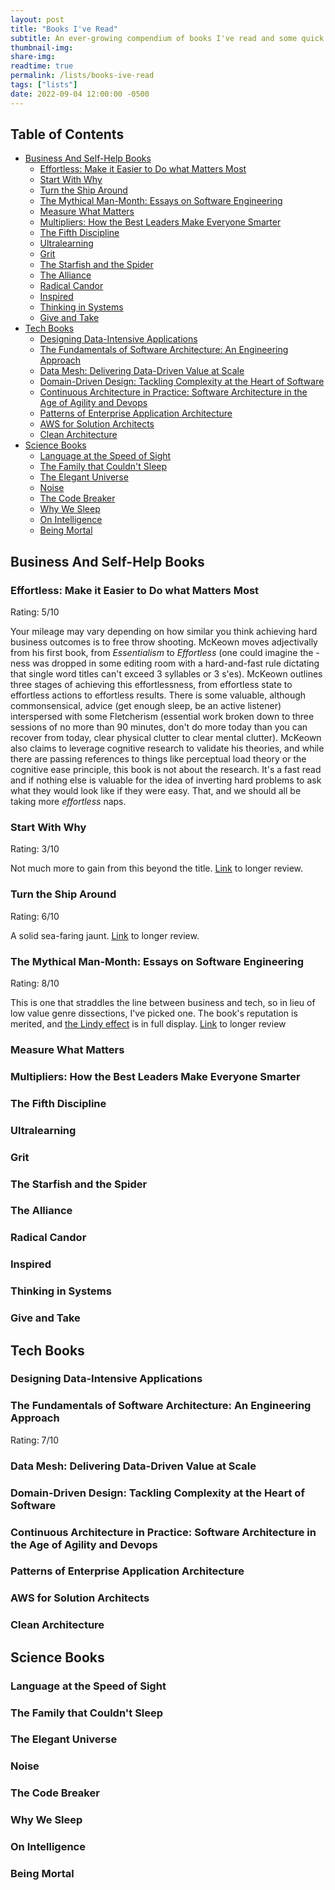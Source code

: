 ```yaml
---
layout: post
title: "Books I've Read"
subtitle: An ever-growing compendium of books I've read and some quick thoughts
thumbnail-img:
share-img:
readtime: true
permalink: /lists/books-ive-read
tags: ["lists"]
date: 2022-09-04 12:00:00 -0500
---
```

## Table of Contents <!-- omit in toc -->
- [Business And Self-Help Books](#business-and-self-help-books)
  - [Effortless: Make it Easier to Do what Matters Most](#effortless-make-it-easier-to-do-what-matters-most)
  - [Start With Why](#start-with-why)
  - [Turn the Ship Around](#turn-the-ship-around)
  - [The Mythical Man-Month: Essays on Software Engineering](#the-mythical-man-month-essays-on-software-engineering)
  - [Measure What Matters](#measure-what-matters)
  - [Multipliers: How the Best Leaders Make Everyone Smarter](#multipliers-how-the-best-leaders-make-everyone-smarter)
  - [The Fifth Discipline](#the-fifth-discipline)
  - [Ultralearning](#ultralearning)
  - [Grit](#grit)
  - [The Starfish and the Spider](#the-starfish-and-the-spider)
  - [The Alliance](#the-alliance)
  - [Radical Candor](#radical-candor)
  - [Inspired](#inspired)
  - [Thinking in Systems](#thinking-in-systems)
  - [Give and Take](#give-and-take)
- [Tech Books](#tech-books)
  - [Designing Data-Intensive Applications](#designing-data-intensive-applications)
  - [The Fundamentals of Software Architecture: An Engineering Approach](#the-fundamentals-of-software-architecture-an-engineering-approach)
  - [Data Mesh: Delivering Data-Driven Value at Scale](#data-mesh-delivering-data-driven-value-at-scale)
  - [Domain-Driven Design: Tackling Complexity at the Heart of Software](#domain-driven-design-tackling-complexity-at-the-heart-of-software)
  - [Continuous Architecture in Practice: Software Architecture in the Age of Agility and Devops](#continuous-architecture-in-practice-software-architecture-in-the-age-of-agility-and-devops)
  - [Patterns of Enterprise Application Architecture](#patterns-of-enterprise-application-architecture)
  - [AWS for Solution Architects](#aws-for-solution-architects)
  - [Clean Architecture](#clean-architecture)
- [Science Books](#science-books)
  - [Language at the Speed of Sight](#language-at-the-speed-of-sight)
  - [The Family that Couldn't Sleep](#the-family-that-couldnt-sleep)
  - [The Elegant Universe](#the-elegant-universe)
  - [Noise](#noise)
  - [The Code Breaker](#the-code-breaker)
  - [Why We Sleep](#why-we-sleep)
  - [On Intelligence](#on-intelligence)
  - [Being Mortal](#being-mortal)

## Business And Self-Help Books

### Effortless: Make it Easier to Do what Matters Most
Rating: 5/10

Your mileage may vary depending on how similar you think achieving hard business outcomes is to free throw shooting. McKeown moves adjectivally from his first book, from _Essentialism_ to _Effortless_ (one could imagine the -ness was dropped in some editing room with a hard-and-fast rule dictating that single word titles can't exceed 3 syllables or 3 s'es). McKeown outlines three stages of achieving this effortlessness, from effortless state to effortless actions to effortless results. There is some valuable, although commonsensical, advice (get enough sleep, be an active listener) interspersed with some Fletcherism (essential work broken down to three sessions of no more than 90 minutes, don't do more today than you can recover from today, clear physical clutter to clear mental clutter). McKeown also claims to leverage cognitive research to validate his theories, and while there are passing references to things like perceptual load theory or the cognitive ease principle, this book is not about the research. It's a fast read and if nothing else is valuable for the idea of inverting hard problems to ask what they would look like if they were easy. That, and we should all be taking more _effortless_ naps.

### Start With Why
Rating: 3/10

Not much more to gain from this beyond the title. [Link](/books/start-with-why) to longer review.

### Turn the Ship Around
Rating: 6/10

A solid sea-faring jaunt. [Link](/books/turn-the-ship-around) to longer review.

### The Mythical Man-Month: Essays on Software Engineering
Rating: 8/10

This is one that straddles the line between business and tech, so in lieu of low value genre dissections, I've picked one. The book's reputation is merited, and [the Lindy effect](https://en.wikipedia.org/wiki/Lindy_effect) is in full display. [Link](/books/the-mythical-man-month) to longer review

### Measure What Matters

### Multipliers: How the Best Leaders Make Everyone Smarter

### The Fifth Discipline

### Ultralearning

### Grit

### The Starfish and the Spider

### The Alliance

### Radical Candor

### Inspired

### Thinking in Systems

### Give and Take

## Tech Books

### Designing Data-Intensive Applications

### The Fundamentals of Software Architecture: An Engineering Approach
Rating: 7/10

### Data Mesh: Delivering Data-Driven Value at Scale

### Domain-Driven Design: Tackling Complexity at the Heart of Software

### Continuous Architecture in Practice: Software Architecture in the Age of Agility and Devops

### Patterns of Enterprise Application Architecture

### AWS for Solution Architects

### Clean Architecture

## Science Books
### Language at the Speed of Sight
### The Family that Couldn't Sleep
### The Elegant Universe
### Noise
### The Code Breaker
### Why We Sleep
### On Intelligence
### Being Mortal
